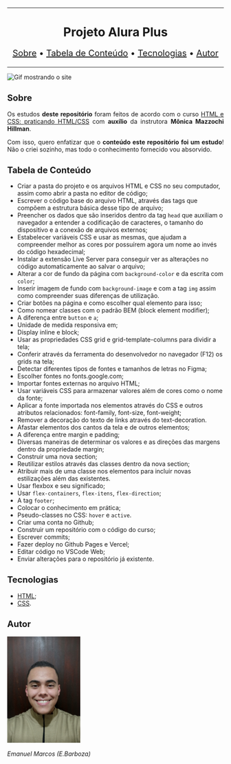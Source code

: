 <hr>

<main>
    <h1 align="center">Projeto Alura Plus</h1>
    <p style="font-size: 1.25rem; text-align: center;">
        <a href="#sobre">Sobre</a> •
        <a href="#tabela-de-conteudo">Tabela de Conteúdo</a> •
        <a href="#tecnologias">Tecnologias</a> •
        <a href="#autor">Autor</a>
    </p>
</main>

<hr>

<img src="Alura-Plus.gif" title="Gif mostrando o site">

<section id="sobre">
    <h2 style="font-size: 1.25rem;">Sobre</h2>
    <p style="text-align: justify;">Os estudos <b>deste repositório</b> foram feitos de acordo com o curso <a href="https://cursos.alura.com.br/course/html-css-praticando-html-css">HTML e CSS: praticando HTML/CSS</a> com <b>auxílio</b> da instrutora <b>Mônica Mazzochi Hillman</b>.</p>
    <p style="text-align: justify;">Com isso, quero enfatizar que o <b>conteúdo este repositório foi um estudo</b>! Não o criei sozinho, mas todo o conhecimento fornecido vou absorvido.</p>
</section>

<section id="tabela-de-conteudo">
    <h2 style="font-size: 1.25rem;">Tabela de Conteúdo</h2>
    <ul>
        <li>Criar a pasta do projeto e os arquivos HTML e CSS no seu computador, assim como abrir a pasta no editor de código;</li>
        <li>Escrever o código base do arquivo HTML, através das tags que compõem a estrutura básica desse tipo de arquivo;</li>
        <li>Preencher os dados que são inseridos dentro da tag <code>head</code> que auxiliam o navegador a entender a codificação de caracteres, o tamanho do dispositivo e a conexão de arquivos externos;</li>
        <li>Estabelecer variáveis CSS e usar as mesmas, que ajudam a compreender melhor as cores por possuírem agora um nome ao invés do código hexadecimal;</li>
        <li>Instalar a extensão Live Server para conseguir ver as alterações no código automaticamente ao salvar o arquivo;</li>
        <li>Alterar a cor de fundo da página com <code>background-color</code> e da escrita com <code>color</code>;</li>
        <li>Inserir imagem de fundo com <code>background-image</code> e com a tag <code>img</code> assim como compreender suas diferenças de utilização.</li>
        <li>Criar botões na página e como escolher qual elemento para isso;</li>
        <li>Como nomear classes com o padrão BEM (block element modifier);</li>
        <li>A diferença entre <code>button</code> e <code>a</code>;</li>
        <li>Unidade de medida responsiva em;</li>
        <li>Display inline e block;</li>
        <li>Usar as propriedades CSS grid e grid-template-columns para dividir a tela;</li>
        <li>Conferir através da ferramenta do desenvolvedor no navegador (F12) os grids na tela;</li>
        <li>Detectar diferentes tipos de fontes e tamanhos de letras no Figma;</li>
        <li>Escolher fontes no fonts.google.com;</li>
        <li>Importar fontes externas no arquivo HTML;</li>
        <li>Usar variáveis CSS para armazenar valores além de cores como o nome da fonte;</li>
        <li>Aplicar a fonte importada nos elementos através do CSS e outros atributos relacionados: font-family, font-size, font-weight;</li>
        <li>Remover a decoração do texto de links através do text-decoration.</li>
        <li>Afastar elementos dos cantos da tela e de outros elementos;</li>
        <li>A diferença entre margin e padding;</li>
        <li>Diversas maneiras de determinar os valores e as direções das margens dentro da propriedade margin;</li>
        <li>Construir uma nova section;</li>
        <li>Reutilizar estilos através das classes dentro da nova section;</li>
        <li>Atribuir mais de uma classe nos elementos para incluir novas estilizações além das existentes.</li>
        <li>Usar flexbox e seu significado;</li>
        <li>Usar <code>flex-containers</code>, <code>flex-itens</code>, <code>flex-direction</code>;</li>
        <li>A tag <code>footer</code>;</li>
        <li>Colocar o conhecimento em prática;</li>
        <li>Pseudo-classes no CSS: <code>hover</code> e <code>active</code>.</li>
        <li>Criar uma conta no Github;</li>
        <li>Construir um repositório com o código do curso;</li>
        <li>Escrever commits;</li>
        <li>Fazer deploy no Github Pages e Vercel;</li>
        <li>Editar código no VSCode Web;</li>
        <li>Enviar alterações para o repositório já existente.</li>
    </ul>
</section>

<section id="tecnologias">
    <h2 style="font-size: 1.25rem;">Tecnologias</h2>
    <ul>
        <li><a href="https://developer.mozilla.org/pt-BR/docs/Web/HTML">HTML</a>;</li>
        <li><a href="https://developer.mozilla.org/pt-BR/docs/Web/CSS">CSS</a>.</li>
    </ul>
</section>

<section id="autor">
    <h2 style="font-size: 1.25rem;">Autor</h2>
    <img src="foto.jpg" width="170">
    <p style="text-align: justify;"><i>Emanuel Marcos (E.Barboza)<i></p>
</section>
